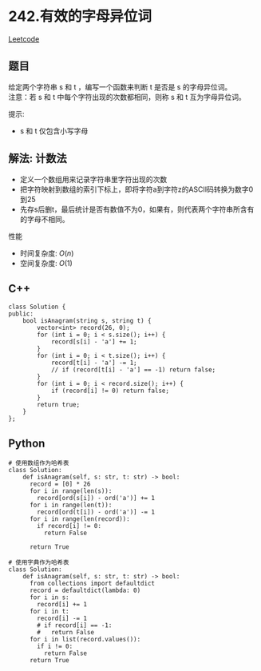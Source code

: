 # 242.有效的字母异位词
[Leetcode](https://leetcode-cn.com/problems/valid-anagram/description/)

## 题目
给定两个字符串 s 和 t ，编写一个函数来判断 t 是否是 s 的字母异位词。  
注意：若 s 和 t 中每个字符出现的次数都相同，则称 s 和 t 互为字母异位词。

提示:  
* s 和 t 仅包含小写字母

## 解法: 计数法 
* 定义一个数组用来记录字符串里字符出现的次数
* 把字符映射到数组的索引下标上，即将字符a到字符z的ASCII码转换为数字0到25
* 先存s后删t，最后统计是否有数值不为0，如果有，则代表两个字符串所含有的字母不相同。

性能
* 时间复杂度: $O(n)$  
* 空间复杂度: $O(1)$


## C++
```
class Solution {
public:
    bool isAnagram(string s, string t) {
        vector<int> record(26, 0);
        for (int i = 0; i < s.size(); i++) {
            record[s[i] - 'a'] += 1;
        }
        for (int i = 0; i < t.size(); i++) {
            record[t[i] - 'a'] -= 1;
            // if (record[t[i] - 'a'] == -1) return false;
        }
        for (int i = 0; i < record.size(); i++) {
            if (record[i] != 0) return false;
        }
        return true;
    }
};
```

## Python
```
# 使用数组作为哈希表
class Solution:
    def isAnagram(self, s: str, t: str) -> bool:
      record = [0] * 26
      for i in range(len(s)):
        record[ord(s[i]) - ord('a')] += 1
      for i in range(len(t)):
        record[ord(t[i]) - ord('a')] -= 1
      for i in range(len(record)):
        if record[i] != 0:
          return False

      return True  
```

```
# 使用字典作为哈希表
class Solution:
    def isAnagram(self, s: str, t: str) -> bool:
      from collections import defaultdict
      record = defaultdict(lambda: 0)
      for i in s:
        record[i] += 1
      for i in t:
        record[i] -= 1
        # if record[i] == -1:
        #   return False
      for i in list(record.values()):
        if i != 0:
          return False
      return True
```
